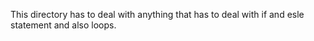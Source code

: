 This directory has to deal with anything that has to deal with if and esle statement and also loops.